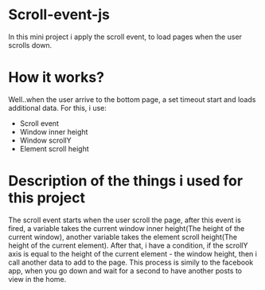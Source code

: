 # Scroll-event-js
In this mini project i apply the scroll event, to load pages when the user scrolls down.
# How it works?
Well..when the user arrive to the bottom page, a set timeout start and loads additional data.
For this, i use:
- Scroll event
- Window inner height
- Window scrollY
- Element scroll height

# Description of the things i used for this project
The scroll event starts when the user scroll the page, after this event is fired, a variable takes the current window inner height(The height of the current window), another variable takes the element scroll height(The height of the current element).
After that, i have a condition, if the scrollY axis is equal to the height of the current element - the window height, then i call another data to add to the page.
This process is simily to the facebook app, when you go down and wait for a second to have another posts to view in the home.
